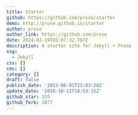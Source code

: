 ```yaml
---
title: Starter
github: https://github.com/prose/starter
demo: http://prose.github.io/starter
author: prose
author_link: https://github.com/prose
date: 2024-02-19T05:07:32.767Z
description: A starter site for Jekyll + Prose
ssg:
  - Jekyll
css: []
cms: []
category: []
draft: false
publish_date: '2012-06-01T23:03:28Z'
update_date: '2018-10-12T18:53:15Z'
github_star: 355
github_fork: 1077
---
```

